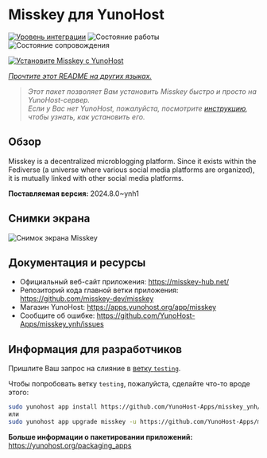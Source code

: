 <!--
Важно: этот README был автоматически сгенерирован <https://github.com/YunoHost/apps/tree/master/tools/readme_generator>
Он НЕ ДОЛЖЕН редактироваться вручную.
-->

# Misskey для YunoHost

[![Уровень интеграции](https://dash.yunohost.org/integration/misskey.svg)](https://ci-apps.yunohost.org/ci/apps/misskey/) ![Состояние работы](https://ci-apps.yunohost.org/ci/badges/misskey.status.svg) ![Состояние сопровождения](https://ci-apps.yunohost.org/ci/badges/misskey.maintain.svg)

[![Установите Misskey с YunoHost](https://install-app.yunohost.org/install-with-yunohost.svg)](https://install-app.yunohost.org/?app=misskey)

*[Прочтите этот README на других языках.](./ALL_README.md)*

> *Этот пакет позволяет Вам установить Misskey быстро и просто на YunoHost-сервер.*  
> *Если у Вас нет YunoHost, пожалуйста, посмотрите [инструкцию](https://yunohost.org/install), чтобы узнать, как установить его.*

## Обзор

Misskey is a decentralized microblogging platform. Since it exists within the Fediverse (a universe where various social media platforms are organized), it is mutually linked with other social media platforms.


**Поставляемая версия:** 2024.8.0~ynh1

## Снимки экрана

![Снимок экрана Misskey](./doc/screenshots/screenshot-desktop.png)

## Документация и ресурсы

- Официальный веб-сайт приложения: <https://misskey-hub.net/>
- Репозиторий кода главной ветки приложения: <https://github.com/misskey-dev/misskey>
- Магазин YunoHost: <https://apps.yunohost.org/app/misskey>
- Сообщите об ошибке: <https://github.com/YunoHost-Apps/misskey_ynh/issues>

## Информация для разработчиков

Пришлите Ваш запрос на слияние в [ветку `testing`](https://github.com/YunoHost-Apps/misskey_ynh/tree/testing).

Чтобы попробовать ветку `testing`, пожалуйста, сделайте что-то вроде этого:

```bash
sudo yunohost app install https://github.com/YunoHost-Apps/misskey_ynh/tree/testing --debug
или
sudo yunohost app upgrade misskey -u https://github.com/YunoHost-Apps/misskey_ynh/tree/testing --debug
```

**Больше информации о пакетировании приложений:** <https://yunohost.org/packaging_apps>
